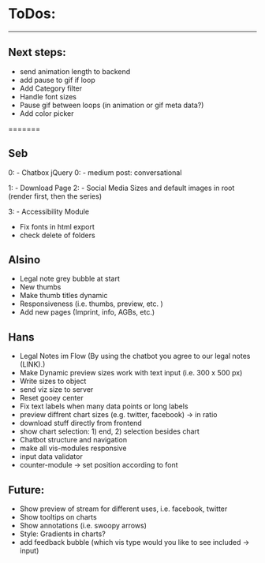 # ToDos:
---

## Next steps:
- send animation length to backend
- add pause to gif if loop
- Add Category filter
- Handle font sizes
- Pause gif between loops (in animation or gif meta data?)
- Add color picker

=======

## Seb
0: - Chatbox jQuery
0: - medium post: conversational

1: - Download Page
2: - Social Media Sizes and default images in root (render first, then the series)

3: - Accessibility Module

- Fix fonts in html export
- check delete of folders

## Alsino
- Legal note grey bubble at start
- New thumbs 
- Make thumb titles dynamic
- Responsiveness (i.e. thumbs, preview, etc. )
- Add new pages (Imprint, info, AGBs, etc.)

## Hans
- Legal Notes im Flow (By using the chatbot you agree to our legal notes (LINK).)
- Make Dynamic preview sizes work with text input (i.e. 300 x 500 px)
- Write sizes to object
- send viz size to server
- Reset gooey center
- Fix text labels when many data points or long labels
- preview diffrent chart sizes (e.g. twitter, facebook) -> in ratio
- download stuff directly from frontend
- show chart selection: 1) end, 2) selection besides chart
- Chatbot structure and navigation
- make all vis-modules responsive
- input data validator
- counter-module -> set position according to font

## Future:
- Show preview of stream for different uses, i.e. facebook, twitter 
- Show tooltips on charts
- Show annotations (i.e. swoopy arrows)
- Style: Gradients in charts?
- add feedback bubble (which vis type would you like to see included -> input)
